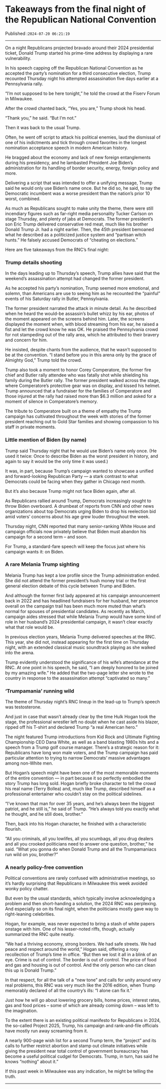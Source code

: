 # Takeaways from the final night of the Republican National Convention

Published :`2024-07-20 06:21:19`

---

On a night Republicans projected bravado around their 2024 presidential ticket, Donald Trump started his prime-time address by displaying a rare vulnerability.

In his speech capping off the Republican National Convention as he accepted the party’s nomination for a third consecutive election, Trump recounted Thursday night his attempted assassination five days earlier at a Pennsylvania rally.

“I’m not supposed to be here tonight,” he told the crowd at the Fiserv Forum in Milwaukee.

After the crowd chanted back, “Yes, you are,” Trump shook his head.

“Thank you,” he said. “But I’m not.”

Then it was back to the usual Trump.

Often, he went off script to attack his political enemies, laud the dismissal of one of his indictments and tick through crowd favorites in the longest nomination acceptance speech in modern American history.

He bragged about the economy and lack of new foreign entanglements during his presidency, and he lambasted President Joe Biden’s administration for its handling of border security, energy, foreign policy and more.

Delivering a script that was intended to offer a unifying message, Trump said he would only use Biden’s name once. But he did so, he said, to say the Democratic incumbent was a worse president than the nation’s prior 10 worst, combined.

As much as Republicans sought to make unity the theme, there were still incendiary figures such as far-right media personality Tucker Carlson on stage Thursday, and plenty of jabs at Democrats. The former president’s son Eric Trump delivered conservative red meat, much like his brother Donald Trump Jr. had a night earlier. Then, the 45th president bemoaned what he described as a politicized justice system and “partisan witch hunts.” He falsely accused Democrats of “cheating on elections.”

Here are five takeaways from the RNC’s final night:

### Trump details shooting

In the days leading up to Thursday’s speech, Trump allies have said that the weekend’s assassination attempt had changed the former president.

As he accepted his party’s nomination, Trump seemed more emotional, and solemn, than Americans are use to seeing him as he recounted the “painful” events of his Saturday rally in Butler, Pennsylvania.

The former president narrated the attack in minute detail. As he described when he heard the would-be assassin’s bullet whizz by his ear, photos of the moment appeared on the screens behind him. Later, the screens displayed the moment when, with blood streaming from his ear, he raised a fist and let the crowd know he was OK. He praised the Pennsylvania crowd for not stampeding out of the rally area, which he attributed to their bravery and concern for him.

He insisted, despite chants from the audience, that he wasn’t supposed to be at the convention. “I stand before you in this arena only by the grace of Almighty God,” Trump told the crowd.

Trump also took a moment to honor Corey Comperatore, the former fire chief and Butler rally attendee who was fatally shot while shielding his family during the Butler rally. The former president walked across the stage, where Comperatore’s protective gear was on display, and kissed his helmet. Trump announced that a fundraiser for the families of Comperatore and those injured at the rally had raised more than $6.3 million and asked for a moment of silence in Comperatore’s memory.

The tribute to Comperatore built on a theme of empathy the Trump campaign has cultivated throughout the week with stories of the former president reaching out to Gold Star families and showing compassion to his staff in private moments.

### Little mention of Biden (by name)

Trump said Thursday night that he would use Biden’s name only once. (He used it twice: Once to describe Biden as the worst president in history, and again to say it would be the only time it was used.)

It was, in part, because Trump’s campaign wanted to showcase a unified and forward-looking Republican Party — a stark contrast to what Democrats could be facing when they gather in Chicago next month.

But it’s also because Trump might not face Biden again, after all.

As Republicans rallied around Trump, Democrats increasingly sought to throw Biden overboard. A drumbeat of reports from CNN and other news organizations about top Democrats urging Biden to drop his reelection bid amid voters’ concerns about his age grew louder throughout the week.

Thursday night, CNN reported that many senior-ranking White House and campaign officials now privately believe that Biden must abandon his campaign for a second term – and soon.

For Trump, a standard-fare speech will keep the focus just where his campaign wants it: on Biden.

### A rare Melania Trump sighting

Melania Trump has kept a low profile since the Trump administration ended. She did not attend the former president’s hush money trial or the first general election debate of this cycle between Trump and Biden.

And although the former first lady appeared at his campaign announcement back in 2022 and has headlined fundraisers for her husband, her presence overall on the campaign trail has been much more muted than what’s normal for spouses of presidential candidates. As recently as March, campaign aides stressed that while Melania Trump would have some kind of role in her husband’s 2024 presidential campaign, it wasn’t clear exactly what that role would be.

In previous election years, Melania Trump delivered speeches at the RNC. This year, she did not, instead appearing for the first time on Thursday night, with an extended classical music soundtrack playing as she walked into the arena.

Trump evidently understood the significance of his wife’s attendance at the RNC. At one point in his speech, he said, “I am deeply honored to be joined by my amazing wife.” He added that the two-page letter she wrote to the country in response to the assassination attempt “captivated so many.”

### ‘Trumpamania’ running wild

The theme of Thursday night’s RNC lineup in the lead-up to Trump’s speech was testosterone.

And just in case that wasn’t already clear by the time Hulk Hogan took the stage, the professional wrestler left no doubt when he cast aside his blazer, ripped off his T-shirt and declared Trump “a real American hero.”

The night featured Trump introductions from Kid Rock and Ultimate Fighting Championship CEO Dana White, as well as a band blasting 1980s hits and a speech from a Trump golf course manager. There’s a strategic reason for it: Republicans have long won male voters, and the Trump campaign has paid particular attention to trying to narrow Democrats’ massive advantages among non-White men.

But Hogan’s speech might have been one of the most memorable moments of the entire convention — in part because it so perfectly embodied the story Trump has long sold. Hogan briefly broke character to tell the crowd his real name (Terry Bollea) and, much like Trump, described himself as a professional entertainer who couldn’t stay on the political sidelines.

“I’ve known that man for over 35 years, and he’s always been the biggest patriot, and he still is,” he said of Trump. “He’s always told you exactly what he thought, and he still does, brother.”

Then, back into his Hogan character, he finished with a characteristic flourish.

“All you criminals, all you lowlifes, all you scumbags, all you drug dealers and all you crooked politicians need to answer one question, brother,” he said. “What you gonna do when Donald Trump and all the Trumpamaniacs run wild on you, brother?”

### A nearly policy-free convention

Political conventions are rarely confused with administrative meetings, so it’s hardly surprising that Republicans in Milwaukee this week avoided wonky policy chatter.

But even by the usual standards, which typically involve acknowledging a problem and then short-handing a solution, the 2024 RNC was perplexing. And especially so on its final night, when the politicians mostly gave way to right-leaning celebrities.

Hogan, for example, was never expected to bring a stash of white papers onstage with him. One of his lesser-noted riffs, though, actually summarized the RNC quite neatly.

“We had a thriving economy, strong borders. We had safe streets. We had peace and respect around the world,” Hogan said, offering a rosy recollection of Trump’s time in office. “But then we lost it all in a blink of an eye. Crime is out of control. The border is out of control. The price of food and gas and housing is out of control. And the only person who can clean this up is Donald Trump.”

In that respect, for all the talk of a “new tone” and calls for unity around very real problems, this RNC was very much like the 2016 edition, when Trump memorably declared of all the country’s ills: “I alone can fix it.”

Just how he will go about lowering grocery bills, home prices, interest rates, gas and food prices – some of which are already coming down – was left to the imagination.

To the extent there is an existing political manifesto for Republicans in 2024, the so-called Project 2025, Trump, his campaign and rank-and-file officials have mostly run away screaming from it.

A nearly 900-page wish list for a second Trump term, the “project” and its calls to further restrict abortion and stamp out climate initiatives while giving the president near total control of government bureaucracy has become a useful political cudgel for Democrats. Trump, in turn, has said he knows “nothing” about it.”

If this past week in Milwaukee was any indication, he might be telling the truth.

---

